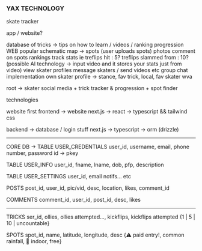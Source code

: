 
### YAX TECHNOLOGY

skate tracker

app / website? 

database of tricks -> tips on how to learn / videos / ranking
progression WEB 
  popular schematic
map -> spots (user uploads spots) photos 
  comment on spots
rankings
track stats ie treflips hit : 5? treflips slammed from : 10? (possible AI technology -> input video and it stores your stats just from video)
view skater profiles
  message skaters / send videos etc
  group chat implementation 
own skater profile -> stance, fav trick, local, fav skater wva


root -> skater social media + trick tracker & progression + spot finder

technologies

website first 
  frontend -> website
    next.js -> react -> typescript && tailwind css

  backend -> database / login stuff
    next.js -> typescript -> orm (drizzle) 

-------------------------------------------
CORE DB -> 
TABLE USER_CREDENTIALS
user_id, username, email, phone number, password
id -> pkey

TABLE USER_INFO
user_id, fname, lname, dob, pfp, description

TABLE USER_SETTINGS
user_id, email notifs... etc

POSTS
post_id, user_id, pic/vid, desc, location, likes, comment_id

COMMENTS 
comment_id, user_id, post_id, desc, likes

-------------------------------------------

TRICKS
ser_id, ollies, ollies attempted..., kickflips, kickflips attempted {1 | 5 | 10 | uncountable} 

SPOTS
spot_id, name, latitude, longitude, desc {⚠️ paid entry!, common rainfall, 🌈 indoor, free}








